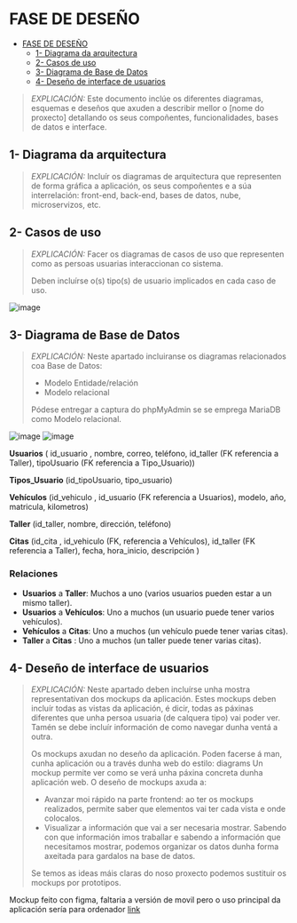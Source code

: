 # FASE DE DESEÑO

- [FASE DE DESEÑO](#fase-de-deseño)
  - [1- Diagrama da arquitectura](#1--diagrama-da-arquitectura)
  - [2- Casos de uso](#2--casos-de-uso)
  - [3- Diagrama de Base de Datos](#3--diagrama-de-base-de-datos)
  - [4- Deseño de interface de usuarios](#4--deseño-de-interface-de-usuarios)

> *EXPLICACIÓN:* Este documento inclúe os diferentes diagramas, esquemas e deseños que axuden a describir mellor o [nome do proxecto] detallando os seus compoñentes, funcionalidades, bases de datos e interface.

## 1- Diagrama da arquitectura

> *EXPLICACIÓN:* Incluír os diagramas de arquitectura que representen de forma gráfica a aplicación, os seus compoñentes e a súa interrelación: front-end, back-end, bases de datos, nube, microservizos, etc.

## 2- Casos de uso

> *EXPLICACIÓN:* Facer os diagramas de casos de uso que representen como as persoas usuarias interaccionan co sistema.
>
>Deben incluírse o(s) tipo(s) de usuario implicados en cada caso de uso.

![image](https://github.com/user-attachments/assets/08fa0a34-383a-471b-a910-8415fa08a44c)




## 3- Diagrama de Base de Datos

> *EXPLICACIÓN:* Neste apartado incluiranse os diagramas relacionados coa Base de Datos:
>
> - Modelo Entidade/relación
> - Modelo relacional
>
> Pódese entregar a captura do phpMyAdmin se se emprega MariaDB como Modelo relacional.



![image](https://github.com/user-attachments/assets/44ec5a69-b3de-4063-b383-b16b5d0bda49)
![image](https://github.com/user-attachments/assets/ee98e269-5386-4ff1-b720-5b229df50c0e)


**Usuarios** ( id_usuario , nombre, correo, teléfono, id_taller (FK referencia a Taller), tipoUsuario (FK referencia a Tipo_Usuario))

**Tipos_Usuario** (id_tipoUsuario, tipo_usuario)

**Vehículos** (id_vehiculo , id_usuario (FK referencia a Usuarios), modelo, año, matricula, kilometros)

**Taller** (id_taller, nombre, dirección, teléfono)

**Citas** (id_cita , id_vehiculo (FK, referencia a Vehículos), id_taller (FK referencia a Taller), fecha, hora_inicio, descripción )

### **Relaciones**

- **Usuarios** a **Taller**: Muchos a uno (varios usuarios pueden estar a un mismo taller).
- **Usuarios** a **Vehículos**: Uno a muchos (un usuario puede tener varios vehículos).
- **Vehículos** a **Citas**: Uno a muchos (un vehículo puede tener varias citas).
- **Taller**  a **Citas** : Uno a muchos (un taller puede tener varias citas).

  
## 4- Deseño de interface de usuarios

> *EXPLICACIÓN:* Neste apartado deben incluírse unha mostra representativan dos mockups da aplicación. Estes mockups deben incluír todas as vistas da aplicación, é dicir, todas as páxinas diferentes que unha persoa usuaria (de calquera tipo) vai poder ver. Tamén se debe incluír información de como navegar dunha ventá a outra.
>
> Os mockups axudan no deseño da aplicación. Poden facerse á man, cunha aplicación ou a través dunha web do estilo: diagrams Un mockup permite ver como se verá unha páxina concreta dunha aplicación web. O deseño de mockups axuda a:
>
> - Avanzar moi rápido na parte frontend: ao ter os mockups realizados, permite saber que elementos vai ter cada vista e onde colocalos.
> - Visualizar a información que vai a ser necesaria mostrar. Sabendo con que información imos traballar e sabendo a información que necesitamos mostrar, podemos organizar os datos dunha forma axeitada para gardalos na base de datos.
>
> Se temos as ideas máis claras do noso proxecto podemos sustituir os mockups por prototipos.


Mockup feito con figma, faltaria a versión de movil pero o uso principal da aplicación sería para ordenador [link](https://www.figma.com/design/Rke6YFKyoGgpY2LTTlct7r/Untitled?node-id=0-1&t=VIk5YrQiSYUgi63B-1)
